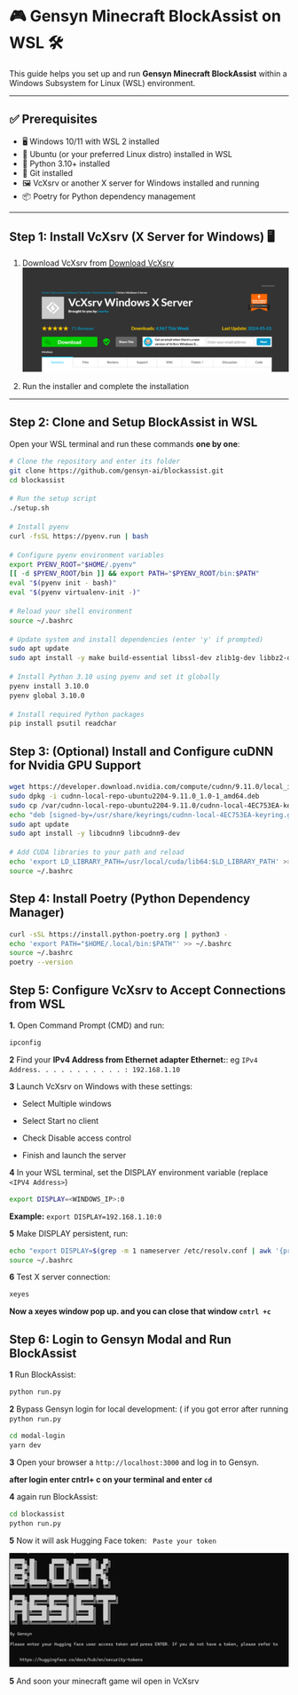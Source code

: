 # 🎮 Gensyn Minecraft BlockAssist on WSL 🛠️

This guide helps you set up and run **Gensyn Minecraft BlockAssist** within a Windows Subsystem for Linux (WSL) environment.

---

## ✅ Prerequisites

- 🖥️ Windows 10/11 with WSL 2 installed  
- 🐧 Ubuntu (or your preferred Linux distro) installed in WSL  
- 🐍 Python 3.10+ installed  
- 🔧 Git installed  
- 🖼️ VcXsrv or another X server for Windows installed and running  
- 📦 Poetry for Python dependency management  

---

## Step 1: Install VcXsrv (X Server for Windows) 🖥️

1. Download VcXsrv from [Download VcXsrv](https://sourceforge.net/projects/vcxsrv/)  
![image alt](https://github.com/gasoline2255/Gensyn-Blockassist-WSL-Guide/blob/d418a853957c0205d967b244e878cce093e85ee2/Screenshot%202025-08-09%20051036.png)

2. Run the installer and complete the installation 
---

## Step 2: Clone and Setup BlockAssist in WSL

Open your WSL terminal and run these commands **one by one**:

```bash
# Clone the repository and enter its folder
git clone https://github.com/gensyn-ai/blockassist.git
cd blockassist

# Run the setup script
./setup.sh

# Install pyenv
curl -fsSL https://pyenv.run | bash

# Configure pyenv environment variables
export PYENV_ROOT="$HOME/.pyenv"
[[ -d $PYENV_ROOT/bin ]] && export PATH="$PYENV_ROOT/bin:$PATH"
eval "$(pyenv init - bash)"
eval "$(pyenv virtualenv-init -)"

# Reload your shell environment
source ~/.bashrc

# Update system and install dependencies (enter 'y' if prompted)
sudo apt update
sudo apt install -y make build-essential libssl-dev zlib1g-dev libbz2-dev libreadline-dev libsqlite3-dev curl git libncursesw5-dev xz-utils tk-dev libxml2-dev libxmlsec1-dev libffi-dev liblzma-dev

# Install Python 3.10 using pyenv and set it globally
pyenv install 3.10.0
pyenv global 3.10.0

# Install required Python packages
pip install psutil readchar
```
## Step 3: (Optional) Install and Configure cuDNN for Nvidia GPU Support
```bash
wget https://developer.download.nvidia.com/compute/cudnn/9.11.0/local_installers/cudnn-local-repo-ubuntu2204-9.11.0_1.0-1_amd64.deb
sudo dpkg -i cudnn-local-repo-ubuntu2204-9.11.0_1.0-1_amd64.deb
sudo cp /var/cudnn-local-repo-ubuntu2204-9.11.0/cudnn-local-4EC753EA-keyring.gpg /usr/share/keyrings/
echo "deb [signed-by=/usr/share/keyrings/cudnn-local-4EC753EA-keyring.gpg] file:///var/cudnn-local-repo-ubuntu2204-9.11.0 /" | sudo tee /etc/apt/sources.list.d/cudnn-local.list
sudo apt update
sudo apt install -y libcudnn9 libcudnn9-dev

# Add CUDA libraries to your path and reload
echo 'export LD_LIBRARY_PATH=/usr/local/cuda/lib64:$LD_LIBRARY_PATH' >> ~/.bashrc
source ~/.bashrc
```
## Step 4: Install Poetry (Python Dependency Manager)
```bash
curl -sSL https://install.python-poetry.org | python3 -
echo 'export PATH="$HOME/.local/bin:$PATH"' >> ~/.bashrc
source ~/.bashrc
poetry --version
```
## Step 5: Configure VcXsrv to Accept Connections from WSL
**1.** Open Command Prompt (CMD) and run:
```bash
ipconfig
```
**2** Find your **IPv4 Address from Ethernet adapter Ethernet:**: eg `IPv4 Address. . . . . . . . . . . : 192.168.1.10`

**3** Launch VcXsrv on Windows with these settings:
- Select Multiple windows

- Select Start no client

- Check Disable access control

- Finish and launch the server

**4** In your WSL terminal, set the DISPLAY environment variable (replace `<IPV4 Address>`)
```bash
export DISPLAY=<WINDOWS_IP>:0
```
**Example:** `export DISPLAY=192.168.1.10:0`

**5** Make DISPLAY persistent, run:
```bash
echo "export DISPLAY=$(grep -m 1 nameserver /etc/resolv.conf | awk '{print $2}'):0" >> ~/.bashrc
source ~/.bashrc
```
**6** Test X server connection:
```bash
xeyes
```
**Now a xeyes window pop up. and you can close that window `cntrl +c`**


## Step 6: Login to Gensyn Modal and Run BlockAssist
**1** Run BlockAssist:
```bash
python run.py
```
**2** Bypass Gensyn login for local development: ( if you got error after running `python run.py`
```bash
cd modal-login
yarn dev
```
**3** Open your browser a `http://localhost:3000` and log in to Gensyn. 

**after login enter cntrl+ c on your terminal and enter `cd`**

**4** again run BlockAssist:
```bash
cd blockassist
python run.py
```

**5** Now it will ask Hugging Face token: ` Paste your token`

![image alt](https://github.com/gasoline2255/Gensyn-Blockassist-WSL-Guide/blob/60414bc20fe061df0f35536dd29fc85d0459e285/Screenshot%202025-08-09%20044704.png)

**5** And soon your minecraft game wil open in VcXsrv
